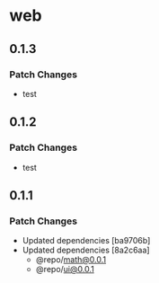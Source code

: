 # web

## 0.1.3

### Patch Changes

- test

## 0.1.2

### Patch Changes

- test

## 0.1.1

### Patch Changes

- Updated dependencies [ba9706b]
- Updated dependencies [8a2c6aa]
  - @repo/math@0.0.1
  - @repo/ui@0.0.1
